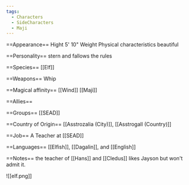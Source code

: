 ```yaml
---
tags:
  - Characters
  - SideCharacters
  - Maji
---
```

==Appearance==
Hight 5' 10"
Weight
Physical characteristics
beautiful

==Personality==
stern and fallows the rules

==Species==
[[Elf]]

==Weapons==
Whip

==Magical affinity==
[[Wind]] [[Maji]]

==Allies==

==Groups==
[[SEAD]]

==Country of Origin==
[[Asstrozalia (City)]], [[Asstrogall (Country)]]

==Job==
A Teacher at [[SEAD]]

==Languages==
[[Elfish]], [[Dagalin]], and [[English]]

==Notes==
the teacher of [[Hans]] and [[Cledus]]
likes Jayson but won't admit it.


![[elf.png]]